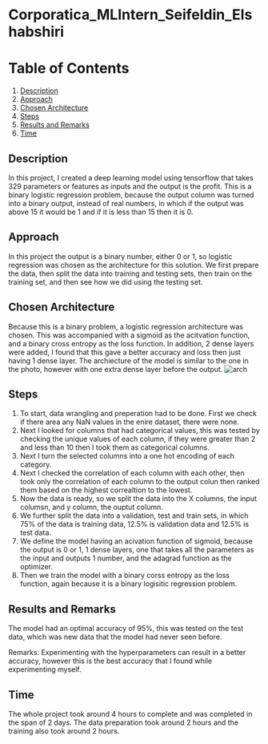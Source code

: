 # Corporatica_MLIntern_Seifeldin_Elshabshiri

# Table of Contents

1. [Description](#desc)
2. [Approach](#app)
3. [Chosen Architecture](#arch)
3. [Steps](#steps)
4. [Results and Remarks](#randc)
5. [Time](#time)


<a name="desc"></a>
## Description
In this project, I created a deep learning model using tensorflow that takes 329 parameters or features as inputs and the output is the profit. This is a binary logistic regression problem, because the output column was turned into a binary output, instead of real numbers, in which if the output was above 15 it would be 1 and if it is less than 15 then it is 0.

<a name="app"></a>
## Approach
In this project the output is a binary number, either 0 or 1, so logistic regression was chosen as the architecture for this solution. We first prepare the data, then split the data into training and testing sets, then train on the training set, and then see how we did using the testing set.

<a name="arch"></a>
## Chosen Architecture
Because this is a binary problem, a logistic regression architecture was chosen. This was accompanied with a sigmoid as the acitvation function, and a binary cross entropy as the loss function. In addition, 2 dense layers were added, I found that this gave a better accuracy and loss then just having 1 dense layer. The archiecture of the model is similar to the one in the photo, however with one extra dense layer before the output.
![arch](https://carpentries-incubator.github.io/ml4bio-workshop/assets/logit_nodes.png)  


<a name="steps"></a>
## Steps
1. To start, data wrangling and preperation had to be done. First we check if there area any NaN values in the enire dataset, there were none.
2. Next I looked for columns that had categorical values, this was tested by checking the unique values of each column, if they were greater than 2 and less than 10 then I took them as categorical columns.
3. Next I turn the selected columns into a one hot encoding of each category.
4. Next I checked the correlation of each column with each other, then took only the correlation of each column to the output colun then ranked them based on the highest correaltion to the lowest.
5. Now the data is ready, so we split the data into the X columns, the input columsn, and y column, the ouptut column.
6. We further split the data into a validation, test and train sets, in which 75% of the data is training data, 12.5% is validation data and 12.5% is test data.
7. We define the model having an acivation function of sigmoid, because the output is 0 or 1, 1 dense layers, one that takes all the parameters as the input and outputs 1 number, and the adagrad function as the optimizer.
8. Then we train the model with a binary corss entropy as the loss function, again because it is a binary logisitic regression problem.

<a name="randc"></a>
## Results and Remarks
The model had an optimal accuracy of 95%, this was tested on the test data, which was new data that the model had never seen before.

Remarks: Experimenting with the hyperparameters can result in a better accuracy, however this is the best accuracy that I found while experimenting myself.

<a name="time"></a>
## Time
The whole project took around 4 hours to complete and was completed in the span of 2 days.
The data preparation took around 2 hours and the training also took around 2 hours.
